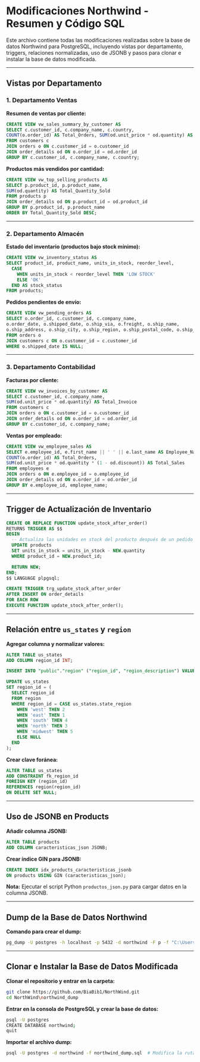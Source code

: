 # Modificaciones Northwind - Resumen y Código SQL

Este archivo contiene todas las modificaciones realizadas sobre la base de datos Northwind para PostgreSQL, incluyendo vistas por departamento, triggers, relaciones normalizadas, uso de JSONB y pasos para clonar e instalar la base de datos modificada.

---

## Vistas por Departamento

### 1. Departamento Ventas

**Resumen de ventas por cliente:**
```sql
CREATE VIEW vw_sales_summary_by_customer AS
SELECT c.customer_id, c.company_name, c.country,
COUNT(o.order_id) AS Total_Orders, SUM(od.unit_price * od.quantity) AS Total_Sales
FROM customers c
JOIN orders o ON c.customer_id = o.customer_id
JOIN order_details od ON o.order_id = od.order_id
GROUP BY c.customer_id, c.company_name, c.country;
```

**Productos más vendidos por cantidad:**
```sql
CREATE VIEW vw_top_selling_products AS
SELECT p.product_id, p.product_name,
SUM(od.quantity) AS Total_Quantity_Sold
FROM products p
JOIN order_details od ON p.product_id = od.product_id
GROUP BY p.product_id, p.product_name
ORDER BY Total_Quantity_Sold DESC;
```

---

### 2. Departamento Almacén

**Estado del inventario (productos bajo stock mínimo):**
```sql
CREATE VIEW vw_inventory_status AS
SELECT product_id, product_name, units_in_stock, reorder_level,
  CASE
    WHEN units_in_stock < reorder_level THEN 'LOW STOCK'
    ELSE 'OK'
  END AS stock_status
FROM products;
```

**Pedidos pendientes de envío:**
```sql
CREATE VIEW vw_pending_orders AS
SELECT o.order_id, c.customer_id, c.company_name,
o.order_date, o.shipped_date, o.ship_via, o.freight, o.ship_name,
o.ship_address, o.ship_city, o.ship_region, o.ship_postal_code, o.ship_country    
FROM orders o
JOIN customers c ON o.customer_id = c.customer_id
WHERE o.shipped_date IS NULL;
```

---

### 3. Departamento Contabilidad

**Facturas por cliente:**
```sql
CREATE VIEW vw_invoices_by_customer AS
SELECT c.customer_id, c.company_name,
SUM(od.unit_price * od.quantity) AS Total_Invoice
FROM customers c
JOIN orders o ON c.customer_id = o.customer_id
JOIN order_details od ON o.order_id = od.order_id
GROUP BY c.customer_id, c.company_name;
```

**Ventas por empleado:**
```sql
CREATE VIEW vw_employee_sales AS
SELECT e.employee_id, e.first_name || ' ' || e.last_name AS Employee_Name,
COUNT(o.order_id) AS Total_Orders,
SUM(od.unit_price * od.quantity * (1 - od.discount)) AS Total_Sales
FROM employees e
JOIN orders o ON e.employee_id = o.employee_id
JOIN order_details od ON o.order_id = od.order_id
GROUP BY e.employee_id, employee_name;
```

---

## Trigger de Actualización de Inventario

```sql
CREATE OR REPLACE FUNCTION update_stock_after_order()
RETURNS TRIGGER AS $$
BEGIN
  -- Actualiza las unidades en stock del producto después de un pedido
  UPDATE products
  SET units_in_stock = units_in_stock - NEW.quantity
  WHERE product_id = NEW.product_id;

  RETURN NEW;
END;
$$ LANGUAGE plpgsql;

CREATE TRIGGER trg_update_stock_after_order
AFTER INSERT ON order_details
FOR EACH ROW
EXECUTE FUNCTION update_stock_after_order();
```

---

## Relación entre `us_states` y `region`

**Agregar columna y normalizar valores:**
```sql
ALTER TABLE us_states
ADD COLUMN region_id INT;

INSERT INTO "public"."region" ("region_id", "region_description") VALUES (5, 'Midwest');

UPDATE us_states
SET region_id = (
  SELECT region_id
  FROM region
  WHERE region_id = CASE us_states.state_region
    WHEN 'west' THEN 2
    WHEN 'east' THEN 1
    WHEN 'south' THEN 4
    WHEN 'north' THEN 3
    WHEN 'midwest' THEN 5
    ELSE NULL
  END
);
```

**Crear clave foránea:**
```sql
ALTER TABLE us_states
ADD CONSTRAINT fk_region_id
FOREIGN KEY (region_id)
REFERENCES region(region_id)
ON DELETE SET NULL;
```

---

## Uso de JSONB en Products

**Añadir columna JSONB:**
```sql
ALTER TABLE products
ADD COLUMN caracteristicas_json JSONB;
```

**Crear índice GIN para JSONB:**
```sql
CREATE INDEX idx_products_caracteristicas_jsonb
ON products USING GIN (caracteristicas_json);
```

**Nota:** Ejecutar el script Python `productos_json.py` para cargar datos en la columna JSONB.

---

## Dump de la Base de Datos Northwind

**Comando para crear el dump:**
```bash
pg_dump -U postgres -h localhost -p 5432 -d northwind -F p -f "C:\Users\ruta\northwind_dump.sql"  # Modifica la ruta según tu sistema
```

---

## Clonar e Instalar la Base de Datos Modificada

**Clonar el repositorio y entrar en la carpeta:**
```bash
git clone https://github.com/BiaBib1/NorthWind.git
cd NorthWind\northwind_dump
```

**Entrar en la consola de PostgreSQL y crear la base de datos:**
```bash
psql -U postgres
CREATE DATABASE northwind;
quit
```

**Importar el archivo dump:**
```bash
psql -U postgres -d northwind -f northwind_dump.sql  # Modifica la ruta según tu sistema
```